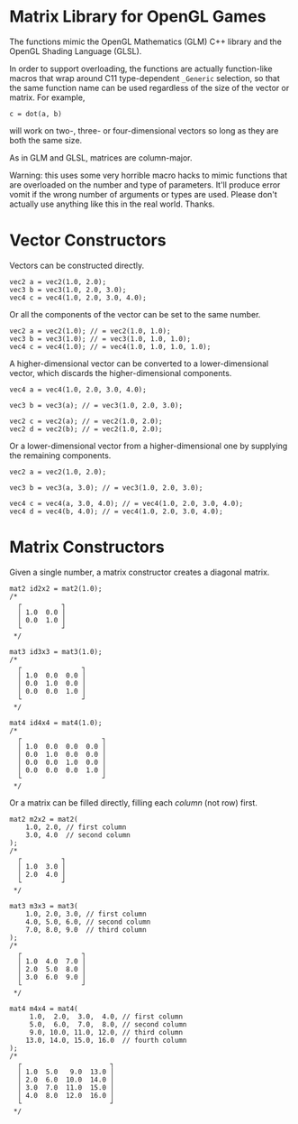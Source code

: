 # Matrix Library for OpenGL Games

The functions mimic the OpenGL Mathematics (GLM) C++ library and the OpenGL Shading Language (GLSL).

In order to support overloading, the functions are actually function-like macros that wrap around C11 type-dependent `_Generic` selection, so that the same function name can be used regardless of the size of the vector or matrix.
For example,

```
c = dot(a, b)
```

will work on two-, three- or four-dimensional vectors so long as they are both the same size.

As in GLM and GLSL, matrices are column-major.

Warning: this uses some very horrible macro hacks to mimic functions that are overloaded on the number and type of parameters.
It'll produce error vomit if the wrong number of arguments or types are used.
Please don't actually use anything like this in the real world.
Thanks.

# Vector Constructors

Vectors can be constructed directly.

```{.c}
vec2 a = vec2(1.0, 2.0);
vec3 b = vec3(1.0, 2.0, 3.0);
vec4 c = vec4(1.0, 2.0, 3.0, 4.0);
```

Or all the components of the vector can be set to the same number.

```{.c}
vec2 a = vec2(1.0); // = vec2(1.0, 1.0);
vec3 b = vec3(1.0); // = vec3(1.0, 1.0, 1.0);
vec4 c = vec4(1.0); // = vec4(1.0, 1.0, 1.0, 1.0);
```

A higher-dimensional vector can be converted to a lower-dimensional vector, which discards the higher-dimensional components.


```{.c}
vec4 a = vec4(1.0, 2.0, 3.0, 4.0);

vec3 b = vec3(a); // = vec3(1.0, 2.0, 3.0);

vec2 c = vec2(a); // = vec2(1.0, 2.0);
vec2 d = vec2(b); // = vec2(1.0, 2.0);
```

Or a lower-dimensional vector from a higher-dimensional one by supplying the remaining components.

```{.c}
vec2 a = vec2(1.0, 2.0);

vec3 b = vec3(a, 3.0); // = vec3(1.0, 2.0, 3.0);

vec4 c = vec4(a, 3.0, 4.0); // = vec4(1.0, 2.0, 3.0, 4.0);
vec4 d = vec4(b, 4.0); // = vec4(1.0, 2.0, 3.0, 4.0);
```

# Matrix Constructors

Given a single number, a matrix constructor creates a diagonal matrix.

```{.c}
mat2 id2x2 = mat2(1.0);
/*
  ┌          ┐
  │ 1.0  0.0 │
  │ 0.0  1.0 │
  └          ┘
 */

mat3 id3x3 = mat3(1.0);
/*
  ┌               ┐
  │ 1.0  0.0  0.0 │
  │ 0.0  1.0  0.0 │
  │ 0.0  0.0  1.0 │
  └               ┘
 */

mat4 id4x4 = mat4(1.0);
/*
  ┌                    ┐
  │ 1.0  0.0  0.0  0.0 │
  │ 0.0  1.0  0.0  0.0 │
  │ 0.0  0.0  1.0  0.0 │
  │ 0.0  0.0  0.0  1.0 │
  └                    ┘
 */
```

Or a matrix can be filled directly, filling each *column* (not row) first.

```{.c}
mat2 m2x2 = mat2(
    1.0, 2.0, // first column
    3.0, 4.0  // second column
);
/*
  ┌          ┐
  │ 1.0  3.0 │
  │ 2.0  4.0 │
  └          ┘
 */

mat3 m3x3 = mat3(
    1.0, 2.0, 3.0, // first column
    4.0, 5.0, 6.0, // second column
    7.0, 8.0, 9.0  // third column
);
/*
  ┌               ┐
  │ 1.0  4.0  7.0 │
  │ 2.0  5.0  8.0 │
  │ 3.0  6.0  9.0 │
  └               ┘
 */

mat4 m4x4 = mat4(
     1.0,  2.0,  3.0,  4.0, // first column
     5.0,  6.0,  7.0,  8.0, // second column
     9.0, 10.0, 11.0, 12.0, // third column
    13.0, 14.0, 15.0, 16.0  // fourth column
);
/*
  ┌                      ┐
  │ 1.0  5.0   9.0  13.0 │
  │ 2.0  6.0  10.0  14.0 │
  │ 3.0  7.0  11.0  15.0 │
  │ 4.0  8.0  12.0  16.0 │
  └                      ┘
 */
```
